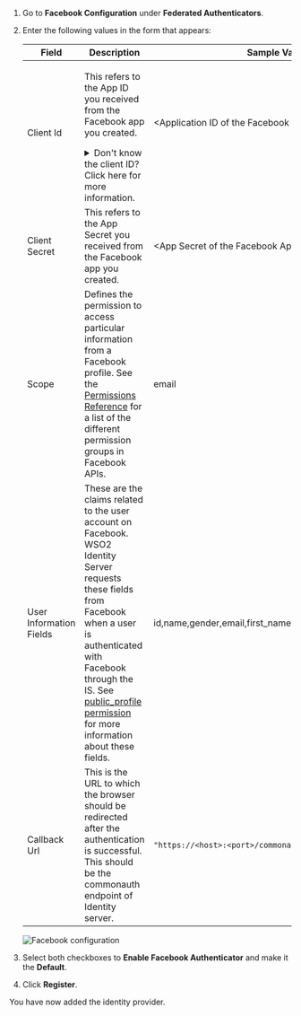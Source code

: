 1.  Go to **Facebook Configuration** under **Federated Authenticators**.

2.  Enter the following values in the form that appears:
    <table style="fixed width">
    <col width="0">
    <col width="70">
    <col width="10">
    <thead>
    <tr class="header">
    <th>Field</th>
    <th>Description</th>
    <th>Sample Value</th>
    </tr>
    </thead>
    <tbody>
    <tr class="odd">
    <td>Client Id</td>
    <td><div class="content-wrapper">
    <p>This refers to the App ID you received from the Facebook app you created.</p>
	<details class="note">
	<summary>Don't know the client ID? Click here for more information.</summary>
	<p><ol>
    <li>Go to <a href="https://developers.facebook.com/">https://developers.facebook.com/</a> and log in using your Facebook credentials.</li>
    <li>Click on your app from the <strong>My Apps</strong> drop-down list.<br />
    You are navigated to the <strong>Dashboard</strong> of the application. Note down the App ID and the App secret.</li>
    </ol>
    <p><img src="/assets/img/guides/fb-app-on-dashboard.png" alt="Dashboard of the application in facebook"/></p></p>
    </details>
    </td>
    <td><div class="content-wrapper">
    <p>&lt;Application ID of the Facebook App&gt;</p>
    <p><br />
    </p>
    </div></td>
    </tr>
    <tr class="even">
    <td>Client Secret</td>
    <td>This refers to the App Secret you received from the Facebook app you created.</td>
    <td>&lt;App Secret of the Facebook App&gt;</td>
    </tr>
    <tr class="odd">
    <td>Scope</td>
    <td>Defines the permission to access particular information from a Facebook profile. See the <a href="https://developers.facebook.com/docs/facebook-login/permissions">Permissions Reference</a> for a list of the different permission groups in Facebook APIs.</td>
    <td>email</td>
    </tr>
    <tr class="even">
    <td>User Information Fields</td>
    <td>These are the claims related to the user account on Facebook. WSO2 Identity Server requests these fields from Facebook when a user is authenticated with Facebook through the IS. See <a href="https://developers.facebook.com/docs/facebook-login/permissions#reference-public_profile">public_profile permission</a> for more information about these fields.</td>
    <td>id,name,gender,email,first_name,last_name,age_range,link</td>
    </tr>
    <tr class="odd">
    <td>Callback Url</td>
    <td>This is the URL to which the browser should be redirected after the authentication is successful. This should be the commonauth endpoint of Identity server.</td>
    <td><code>&quot;https://&lthost&gt:&ltport&gt/commonauth&quot;</code></a></td>
    </tr>
    </tbody>
    </table>

    ![Facebook configuration](/assets/img/fragments/facebook-configuration.png)

3.  Select both checkboxes to **Enable Facebook Authenticator** and make
    it the **Default**.

4.  Click **Register**.

You have now added the identity provider.